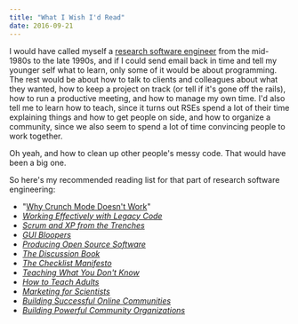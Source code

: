 ```yaml
---
title: "What I Wish I'd Read"
date: 2016-09-21
---
```


I would have called myself a [research software engineer](http://www.rse.ac.uk/)
from the mid-1980s to the late 1990s,
and if I could send email back in time and tell my younger self what to learn,
only some of it would be about programming.
 The rest would be about how to talk to clients and colleagues about what they wanted,
how to keep a project on track (or tell if it's gone off the rails),
how to run a productive meeting,
and how to manage my own time.
I'd also tell me to learn how to teach,
since it turns out RSEs spend a lot of their time explaining things and how to get people on side,
and how to organize a community,
since we also seem to spend a lot of time convincing people to work together.

Oh yeah, and how to clean up other people's messy code.  That would have been a big one.

So here's my recommended reading list for that part of research software engineering:

*   "[Why Crunch Mode Doesn't Work](http://www.igda.org/?page=crunchsixlessons)"
*   *[Working Effectively with Legacy Code](https://www.amazon.com/Working-Effectively-Legacy-Michael-Feathers/dp/0131177052/)*
*   *[Scrum and XP from the Trenches](https://www.amazon.com/Scrum-Trenches-2nd-Henrik-Kniberg/dp/1329224272/)*
*   *[GUI Bloopers](https://www.amazon.com/GUI-Bloopers-2-0-Second-Technologies/dp/0123706432/)*
*   *[Producing Open Source Software](http://producingoss.com/)*
*   *[The Discussion Book](https://www.amazon.com/Discussion-Book-Great-People-Talking/dp/1119049717/)*
*   *[The Checklist Manifesto](https://www.amazon.com/Checklist-Manifesto-How-Things-Right/dp/0312430000/)*
*   *[Teaching What You Don't Know](https://www.amazon.com/Teaching-What-You-Don%E2%80%99t-Know/dp/0674066170/)*
*   *[How to Teach Adults](https://www.amazon.com/How-Teach-Adults-Jossey-Bass-Education/dp/1118841360/)*
*   *[Marketing for Scientists](https://www.amazon.com/Marketing-Scientists-Shine-Tough-Times/dp/1597269948/)*
*   *[Building Successful Online Communities](https://www.amazon.com/Building-Successful-Online-Communities-Evidence-Based/dp/0262016575/)*
*   *[Building Powerful Community Organizations](https://www.amazon.com/Building-Powerful-Community-Organizations-Personal/dp/0977151808/)*
